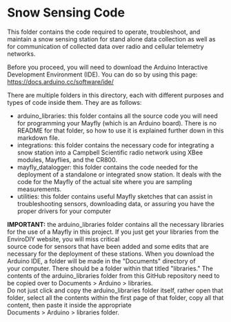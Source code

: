 # Snow Sensing Code

This folder contains the code required to operate, troubleshoot, and maintain a snow sensing station for stand alone data collection as well as for communication of collected data over radio and cellular telemetry networks.  

Before you proceed, you will need to download the Arduino Interactive Development Environment (IDE). You can do so by using this page: https://docs.arduino.cc/software/ide/

There are multiple folders in this directory, each with different purposes and types of code inside them. They are as follows:
- arduino_libraries: this folder contains all the source code you will need for programming your Mayfly (which is an Arduino board). There is no README for that folder, so how to use it is explained further down in this markdown file.
- integrations: this folder contains the necessary code for integrating a snow station into a Campbell Scientific radio network using XBee modules, Mayflies, and the CR800.
- mayfly_datalogger: this folder contains the code needed for the deployment of a standalone or integrated snow station. It deals with the code for the Mayfly of the actual site where you are sampling measurements.
- utilities: this folder contains useful Mayfly sketches that can assist in troubleshooting sensors, downloading data, or assuring you have the proper drivers for your computer

**IMPORTANT:** the arduino_libraries folder contains all the necessary libraries for the use of a Mayfly in this project. If you just get your libraries from the EnviroDIY website, you will miss critical  
source code for sensors that have been added and some edits that are necessary for the deployment of these stations. When you download the Arduino IDE, a folder will be made in the "Documents" directory of  
your computer. There should be a folder within that titled "libraries." The contents of the arduino_libraries folder from this GitHub repository need to be copied over to Documents > Arduino > libraries.  
Do not just click and copy the arduino_libraries folder itself, rather open that folder, select all the contents within the first page of that folder, copy all that content, then paste it inside the appropriate  
Documents > Arduino > libraries folder.
